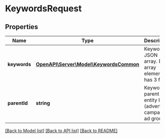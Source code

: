 # KeywordsRequest

## Properties
Name | Type | Description | Notes
------------ | ------------- | ------------- | -------------
**keywords** | [**OpenAPI\Server\Model\KeywordsCommon**](KeywordsCommon.md) | Keyword JSON array. Each array element has 3 fields | 
**parentId** | **string** | Keyword parent entity ID (advertiser, campaign, ad group). | 

[[Back to Model list]](../README.md#documentation-for-models) [[Back to API list]](../README.md#documentation-for-api-endpoints) [[Back to README]](../README.md)


